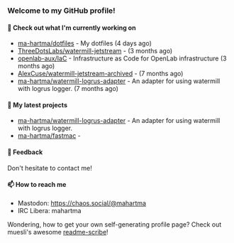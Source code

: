 ### Welcome to my GitHub profile!

#### 🔭 Check out what I'm currently working on

- [ma-hartma/dotfiles](https://github.com/ma-hartma/dotfiles) - My dotfiles (4 days ago)
- [ThreeDotsLabs/watermill-jetstream](https://github.com/ThreeDotsLabs/watermill-jetstream) -  (3 months ago)
- [openlab-aux/IaC](https://github.com/openlab-aux/IaC) - Infrastructure as Code for OpenLab infrastructure (3 months ago)
- [AlexCuse/watermill-jetstream-archived](https://github.com/AlexCuse/watermill-jetstream-archived) -  (7 months ago)
- [ma-hartma/watermill-logrus-adapter](https://github.com/ma-hartma/watermill-logrus-adapter) - An adapter for using watermill with logrus logger. (7 months ago)

#### 🌱 My latest projects

- [ma-hartma/watermill-logrus-adapter](https://github.com/ma-hartma/watermill-logrus-adapter) - An adapter for using watermill with logrus logger.
- [ma-hartma/fastmac](https://github.com/ma-hartma/fastmac) - 

#### 💬 Feedback

Don't hesitate to contact me!

#### 📫 How to reach me

- Mastodon: https://chaos.social/@mahartma
- IRC Libera: mahartma

Wondering, how to get your own self-generating profile page? 
Check out muesli's awesome [readme-scribe](https://github.com/muesli/readme-scribe)!

